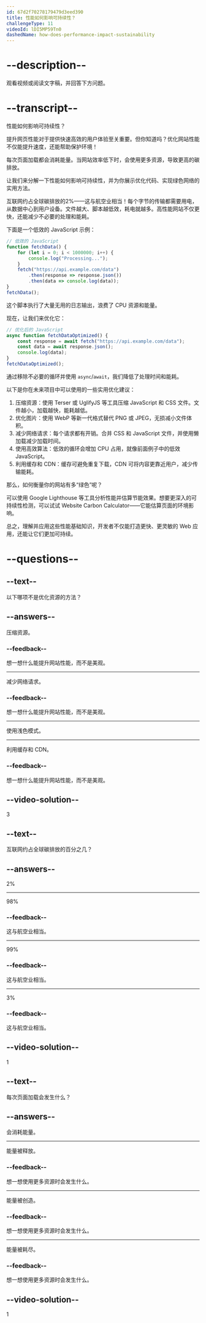 ```yaml
---
id: 67d2f70278179479d3eed390
title: 性能如何影响可持续性？
challengeType: 11
videoId: lDI5MP59Tn0
dashedName: how-does-performance-impact-sustainability
---
```


# --description--

观看视频或阅读文字稿，并回答下方问题。

# --transcript--

性能如何影响可持续性？

提升网页性能对于提供快速高效的用户体验至关重要。但你知道吗？优化网站性能不仅能提升速度，还能帮助保护环境！

每次页面加载都会消耗能量。当网站效率低下时，会使用更多资源，导致更高的碳排放。

让我们来分解一下性能如何影响可持续性，并为你展示优化代码、实现绿色网络的实用方法。

互联网约占全球碳排放的2%——这与航空业相当！每个字节的传输都需要用电，从数据中心到用户设备。文件越大、脚本越低效，耗电就越多。高性能网站不仅更快，还能减少不必要的处理和能耗。

下面是一个低效的 JavaScript 示例：

```js
// 低效的 JavaScript
function fetchData() {
    for (let i = 0; i < 1000000; i++) {
        console.log("Processing...");
    }
    fetch("https://api.example.com/data")
        .then(response => response.json())
        .then(data => console.log(data));
}
fetchData();
```

这个脚本执行了大量无用的日志输出，浪费了 CPU 资源和能量。

现在，让我们来优化它：

```js
// 优化后的 JavaScript
async function fetchDataOptimized() {
    const response = await fetch("https://api.example.com/data");
    const data = await response.json();
    console.log(data);
}
fetchDataOptimized();
```

通过移除不必要的循环并使用 `async`/`await`，我们降低了处理时间和能耗。

以下是你在未来项目中可以使用的一些实用优化建议：

1. 压缩资源：使用 Terser 或 UglifyJS 等工具压缩 JavaScript 和 CSS 文件。文件越小，加载越快，能耗越低。
2. 优化图片：使用 WebP 等新一代格式替代 PNG 或 JPEG，无损减小文件体积。
3. 减少网络请求：每个请求都有开销。合并 CSS 和 JavaScript 文件，并使用懒加载减少加载时间。
4. 使用高效算法：低效的循环会增加 CPU 占用，就像前面例子中的低效 JavaScript。
5. 利用缓存和 CDN：缓存可避免重复下载，CDN 可将内容更靠近用户，减少传输能耗。

那么，如何衡量你的网站有多“绿色”呢？

可以使用 Google Lighthouse 等工具分析性能并估算节能效果。想要更深入的可持续性检测，可以试试 Website Carbon Calculator——它能估算页面的环境影响。

总之，理解并应用这些性能基础知识，开发者不仅能打造更快、更灵敏的 Web 应用，还能让它们更加可持续。

# --questions--

## --text--

以下哪项不是优化资源的方法？

## --answers--

压缩资源。

### --feedback--

想一想什么能提升网站性能，而不是美观。

---

减少网络请求。

### --feedback--

想一想什么能提升网站性能，而不是美观。

---

使用浅色模式。

---

利用缓存和 CDN。

### --feedback--

想一想什么能提升网站性能，而不是美观。

## --video-solution--

3

## --text--

互联网约占全球碳排放的百分之几？

## --answers--

2%

---

98%

### --feedback--

这与航空业相当。

---

99%

### --feedback--

这与航空业相当。

---

3%

### --feedback--

这与航空业相当。

## --video-solution--

1

## --text--

每次页面加载会发生什么？

## --answers--

会消耗能量。

---

能量被释放。

### --feedback--

想一想使用更多资源时会发生什么。

---

能量被创造。

### --feedback--

想一想使用更多资源时会发生什么。

---

能量被耗尽。

### --feedback--

想一想使用更多资源时会发生什么。

## --video-solution--

1

